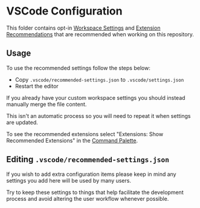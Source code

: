 # VSCode Configuration

This folder contains opt-in [Workspace Settings](https://code.visualstudio.com/docs/getstarted/settings) and [Extension Recommendations](https://code.visualstudio.com/docs/editor/extension-gallery#_workspace-recommended-extensions) that are recommended when working on this repository.

## Usage

To use the recommended settings follow the steps below:

- Copy `.vscode/recommended-settings.json` to `.vscode/settings.json`
- Restart the editor

If you already have your custom workspace settings you should instead manually merge the file content.

This isn't an automatic process so you will need to repeat it when settings are updated.

To see the recommended extensions select "Extensions: Show Recommended Extensions" in the [Command Palette](https://code.visualstudio.com/docs/getstarted/userinterface#_command-palette).

## Editing `.vscode/recommended-settings.json`

If you wish to add extra configuration items please keep in mind any settings you add here will be used by many users.

Try to keep these settings to things that help facilitate the development process and avoid altering the user workflow whenever possible.
